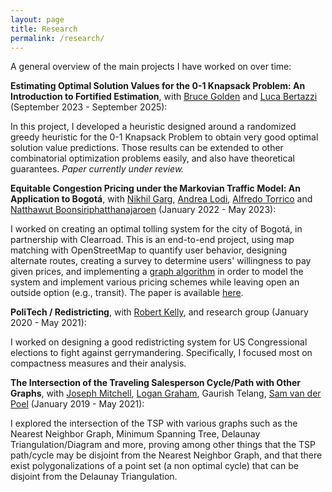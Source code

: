 ```yaml
---
layout: page
title: Research
permalink: /research/
---
```


A general overview of the main projects I have worked on over time:

**Estimating Optimal Solution Values for the 0-1 Knapsack Problem: An Introduction to Fortified Estimation**, with [Bruce Golden](https://www.rhsmith.umd.edu/directory/bruce-l-golden) and [Luca Bertazzi](https://luca-bertazzi.unibs.it/) (September 2023 - September 2025):

In this project, I developed a heuristic designed around a randomized greedy heuristic for the 0-1 Knapsack Problem to obtain very good optimal solution value predictions. Those results can be extended to other combinatorial optimization problems easily, and also have theoretical guarantees. _Paper currently under review._ 

**Equitable Congestion Pricing under the Markovian Traffic Model: An Application to Bogotá**, with [Nikhil Garg](https://gargnikhil.com/), [Andrea Lodi](https://tech.cornell.edu/people/andrea-lodi/), [Alfredo Torrico](https://sites.google.com/view/atorrico)  and [Natthawut Boonsiriphatthanajaroen](https://www.orie.cornell.edu/research/grad-students/natthawut-boonsiriphatthanajaroen) (January 2022 - May 2023):

I worked on creating an optimal tolling system for the city of Bogotá, in partnership with Clearroad. This is an end-to-end project, using map matching with OpenStreetMap to quantify user behavior, designing alternate routes, creating a survey to determine users' willingness to pay given prices, and implementing a [graph algorithm](https://link.springer.com/content/pdf/10.1007/s10107-006-0076-2.pdf) in order to model the system and implement various pricing schemes while leaving open an outside option (e.g., transit). The paper is available [here](https://arxiv.org/abs/2407.05035).

**PoliTech / Redistricting**, with [Robert Kelly](https://www3.cs.stonybrook.edu/~robkelly/index.htm), and research group (January 2020 - May 2021):

I worked on designing a good redistricting system for US Congressional elections to fight against gerrymandering. Specifically, I focused most on compactness measures and their analysis.

**The Intersection of the Traveling Salesperson Cycle/Path with Other Graphs**, with [Joseph Mitchell](http://www.ams.sunysb.edu/~jsbm/jsbm.html), [Logan Graham](https://github.com/LoganDGraham), Gaurish Telang, [Sam van der Poel](https://samvanderpoel.github.io/) (January 2019 - May 2021):

I explored the intersection of the TSP with various graphs such as the Nearest Neighbor Graph, Minimum Spanning Tree, Delaunay Triangulation/Diagram and more, proving among other things that the TSP path/cycle may be disjoint from the Nearest Neighbor Graph, and that there exist polygonalizations of a point set (a non optimal cycle) that can be disjoint from the Delaunay Triangulation.
